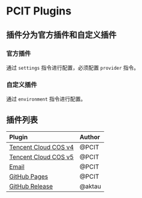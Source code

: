# PCIT Plugins

## 插件分为官方插件和自定义插件

### 官方插件

通过 `settings` 指令进行配置，必须配置 `provider` 指令。

### 自定义插件

通过 `environment` 指令进行配置。

## 插件列表

| Plugin                                                               | Author |
| :------------------------------------------------------------------- | :----- |
| [Tencent Cloud COS v4](https://github.com/tencentyun/cos-php-sdk-v4) | @PCIT  |
| [Tencent Cloud COS v5](https://github.com/tencentyun/cos-php-sdk-v5) | @PCIT  |
| [Email](https://github.com/PHPMailer/PHPMailer)                      | @PCIT  |
| [GitHub Pages](https://github.com/pcit-ce/pcit)                      | @PCIT  |
| [GitHub Release](https://github.com/pcit-ce/pcit)                    | @aktau |
